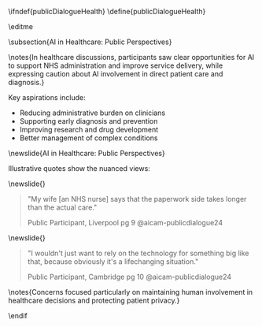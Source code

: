 \ifndef{publicDialogueHealth}
\define{publicDialogueHealth}

\editme

\subsection{AI in Healthcare: Public Perspectives}

\notes{In healthcare discussions, participants saw clear opportunities for AI to support NHS administration and improve service delivery, while expressing caution about AI involvement in direct patient care and diagnosis.}

Key aspirations include:

* Reducing administrative burden on clinicians
* Supporting early diagnosis and prevention
* Improving research and drug development
* Better management of complex conditions

\newslide{AI in Healthcare: Public Perspectives}

Illustrative quotes show the nuanced views:

\newslide{}

> "My wife [an NHS nurse] says that the paperwork side takes longer than the actual care." 
>
> Public Participant, Liverpool pg 9 @aicam-publicdialogue24

\newslide{}

> "I wouldn't just want to rely on the technology for something big like that, because obviously it's a lifechanging situation." 
>
> Public Participant, Cambridge pg 10 @aicam-publicdialogue24

\notes{Concerns focused particularly on maintaining human involvement in healthcare decisions and protecting patient privacy.}

\endif
